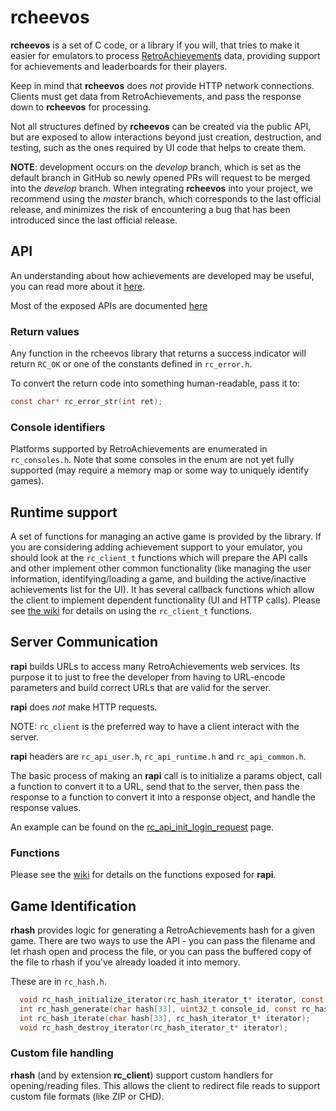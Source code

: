 # **rcheevos**

**rcheevos** is a set of C code, or a library if you will, that tries to make it easier for emulators to process [RetroAchievements](https://retroachievements.org) data, providing support for achievements and leaderboards for their players.

Keep in mind that **rcheevos** does *not* provide HTTP network connections. Clients must get data from RetroAchievements, and pass the response down to **rcheevos** for processing.

Not all structures defined by **rcheevos** can be created via the public API, but are exposed to allow interactions beyond just creation, destruction, and testing, such as the ones required by UI code that helps to create them.

**NOTE**: development occurs on the _develop_ branch, which is set as the default branch in GitHub so newly opened PRs will request to be merged into the _develop_ branch. When integrating **rcheevos** into your project, we recommend using the _master_ branch, which corresponds to the last official release, and minimizes the risk of encountering a bug that has been introduced since the last official release.

## API

An understanding about how achievements are developed may be useful, you can read more about it [here](https://docs.retroachievements.org/developer-docs/).

Most of the exposed APIs are documented [here](https://github.com/RetroAchievements/rcheevos/wiki)

### Return values

Any function in the rcheevos library that returns a success indicator will return `RC_OK` or one of the constants defined in `rc_error.h`.

To convert the return code into something human-readable, pass it to:
```c
const char* rc_error_str(int ret);
```

### Console identifiers

Platforms supported by RetroAchievements are enumerated in `rc_consoles.h`. Note that some consoles in the enum are not yet fully supported (may require a memory map or some way to uniquely identify games).

## Runtime support

A set of functions for managing an active game is provided by the library. If you are considering adding achievement support to your emulator, you should look at the `rc_client_t` functions which will prepare the API calls and other implement other common functionality (like managing the user information, identifying/loading a game, and building the active/inactive achievements list for the UI). It has several callback functions which allow the client to implement dependent functionality (UI and HTTP calls). Please see [the wiki](https://github.com/RetroAchievements/rcheevos/wiki/rc_client-integration) for details on using the `rc_client_t` functions.

## Server Communication

**rapi** builds URLs to access many RetroAchievements web services. Its purpose it to just to free the developer from having to URL-encode parameters and build correct URLs that are valid for the server.

**rapi** does *not* make HTTP requests.

NOTE: `rc_client` is the preferred way to have a client interact with the server.

**rapi** headers are `rc_api_user.h`, `rc_api_runtime.h` and `rc_api_common.h`.

The basic process of making an **rapi** call is to initialize a params object, call a function to convert it to a URL, send that to the server, then pass the response to a function to convert it into a response object, and handle the response values.

An example can be found on the [rc_api_init_login_request](https://github.com/RetroAchievements/rcheevos/wiki/rc_api_init_login_request#example) page.

### Functions

Please see the [wiki](https://github.com/RetroAchievements/rcheevos/wiki) for details on the functions exposed for **rapi**.

## Game Identification

**rhash** provides logic for generating a RetroAchievements hash for a given game. There are two ways to use the API - you can pass the filename and let rhash open and process the file, or you can pass the buffered copy of the file to rhash if you've already loaded it into memory.

These are in `rc_hash.h`.

```c
  void rc_hash_initialize_iterator(rc_hash_iterator_t* iterator, const char* path, const uint8_t* buffer, size_t buffer_size);
  int rc_hash_generate(char hash[33], uint32_t console_id, const rc_hash_iterator_t* iterator);
  int rc_hash_iterate(char hash[33], rc_hash_iterator_t* iterator);
  void rc_hash_destroy_iterator(rc_hash_iterator_t* iterator);
```

### Custom file handling

**rhash** (and by extension **rc_client**) support custom handlers for opening/reading files. This allows the client to redirect file reads to support custom file formats (like ZIP or CHD).
